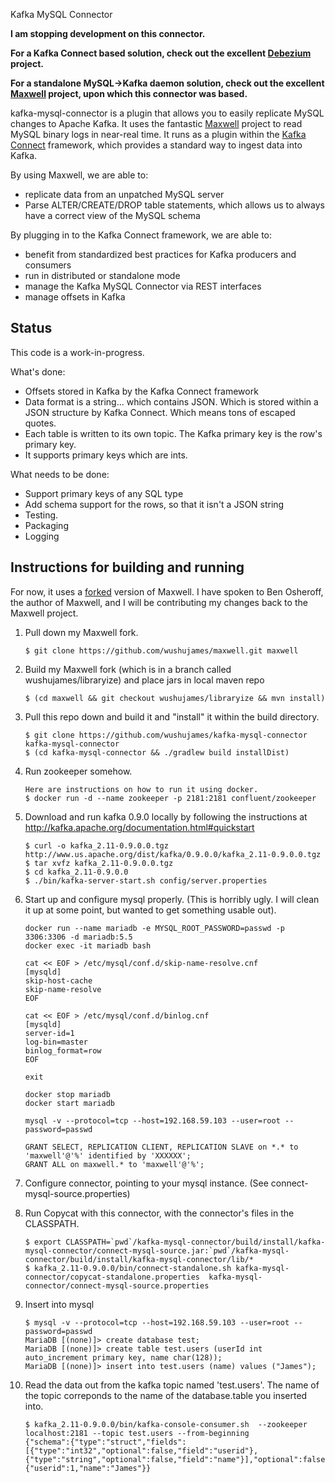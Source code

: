 Kafka MySQL Connector

**I am stopping development on this connector.**

**For a Kafka Connect based solution, check out the excellent [Debezium](http://debezium.io) project.**

**For a standalone MySQL->Kafka daemon solution, check out the excellent [Maxwell](http://maxwells-daemon.io) project, upon which this connector was based.**

kafka-mysql-connector is a plugin that allows you to easily replicate MySQL changes to Apache Kafka. It uses the fantastic [Maxwell](https://github.com/zendesk/maxwell) project to read MySQL binary logs in near-real time. It runs as a plugin within the [Kafka Connect](http://kafka.apache.org/090/documentation.html#connect) framework, which provides a standard way to ingest data into Kafka.

By using Maxwell, we are able to:
- replicate data from an unpatched MySQL server
- Parse ALTER/CREATE/DROP table statements, which allows us to always have a correct view of the MySQL schema

By plugging in to the Kafka Connect framework, we are able to:
- benefit from standardized best practices for Kafka producers and consumers
- run in distributed or standalone mode
- manage the Kafka MySQL Connector via REST interfaces
- manage offsets in Kafka

Status
------
This code is a work-in-progress.

What's done:
* Offsets stored in Kafka by the Kafka Connect framework
* Data format is a string... which contains JSON. Which is stored within a JSON structure by Kafka Connect. Which means tons of escaped quotes.
* Each table is written to its own topic. The Kafka primary key is the row's primary key.
* It supports primary keys which are ints.

What needs to be done:
* Support primary keys of any SQL type
* Add schema support for the rows, so that it isn't a JSON string
* Testing.
* Packaging
* Logging

Instructions for building and running
-------------------------------------
For now, it uses a [forked](https://github.com/wushujames/maxwell/tree/wushujames/libraryize) version of Maxwell. I have spoken to Ben Osheroff, the author of Maxwell, and I will be contributing my changes back to the Maxwell project.

1.  Pull down my Maxwell fork.
    ```
    $ git clone https://github.com/wushujames/maxwell.git maxwell
    ```

2.  Build my Maxwell fork (which is in a branch called wushujames/libraryize) and place jars in local maven repo
    ```
    $ (cd maxwell && git checkout wushujames/libraryize && mvn install)
    ```

3.  Pull this repo down and build it and "install" it within the build directory.
    ```
    $ git clone https://github.com/wushujames/kafka-mysql-connector kafka-mysql-connector
    $ (cd kafka-mysql-connector && ./gradlew build installDist)
    ```

4.  Run zookeeper somehow.
    ```
    Here are instructions on how to run it using docker.
    $ docker run -d --name zookeeper -p 2181:2181 confluent/zookeeper
    ```
    
5.  Download and run kafka 0.9.0 locally by following the instructions at http://kafka.apache.org/documentation.html#quickstart
    ```
    $ curl -o kafka_2.11-0.9.0.0.tgz http://www.us.apache.org/dist/kafka/0.9.0.0/kafka_2.11-0.9.0.0.tgz
    $ tar xvfz kafka_2.11-0.9.0.0.tgz
    $ cd kafka_2.11-0.9.0.0
    $ ./bin/kafka-server-start.sh config/server.properties
    ```

6.  Start up and configure mysql properly. (This is horribly ugly. I will clean it up at some point, but wanted to get something usable out).
    ```
    docker run --name mariadb -e MYSQL_ROOT_PASSWORD=passwd -p 3306:3306 -d mariadb:5.5
    docker exec -it mariadb bash

    cat << EOF > /etc/mysql/conf.d/skip-name-resolve.cnf
    [mysqld]
    skip-host-cache
    skip-name-resolve
    EOF

    cat << EOF > /etc/mysql/conf.d/binlog.cnf
    [mysqld]
    server-id=1
    log-bin=master
    binlog_format=row
    EOF

    exit

    docker stop mariadb
    docker start mariadb

    mysql -v --protocol=tcp --host=192.168.59.103 --user=root --password=passwd

    GRANT SELECT, REPLICATION CLIENT, REPLICATION SLAVE on *.* to 'maxwell'@'%' identified by 'XXXXXX';
    GRANT ALL on maxwell.* to 'maxwell'@'%';
    ```

7.  Configure connector, pointing to your mysql instance. (See connect-mysql-source.properties)

8.  Run Copycat with this connector, with the connector's files in the CLASSPATH.
    ```
    $ export CLASSPATH=`pwd`/kafka-mysql-connector/build/install/kafka-mysql-connector/connect-mysql-source.jar:`pwd`/kafka-mysql-connector/build/install/kafka-mysql-connector/lib/*
    $ kafka_2.11-0.9.0.0/bin/connect-standalone.sh kafka-mysql-connector/copycat-standalone.properties  kafka-mysql-connector/connect-mysql-source.properties
    ```

9.  Insert into mysql
    ```
    $ mysql -v --protocol=tcp --host=192.168.59.103 --user=root --password=passwd
    MariaDB [(none)]> create database test;
    MariaDB [(none)]> create table test.users (userId int auto_increment primary key, name char(128));
    MariaDB [(none)]> insert into test.users (name) values ("James");
    ```


10. Read the data out from the kafka topic named 'test.users'. The name of the topic correponds to the name of the database.table you inserted into.
    ```
    $ kafka_2.11-0.9.0.0/bin/kafka-console-consumer.sh  --zookeeper localhost:2181 --topic test.users --from-beginning
    {"schema":{"type":"struct","fields":[{"type":"int32","optional":false,"field":"userid"},{"type":"string","optional":false,"field":"name"}],"optional":false,"name":"test.users"},"payload":{"userid":1,"name":"James"}}
    ```
